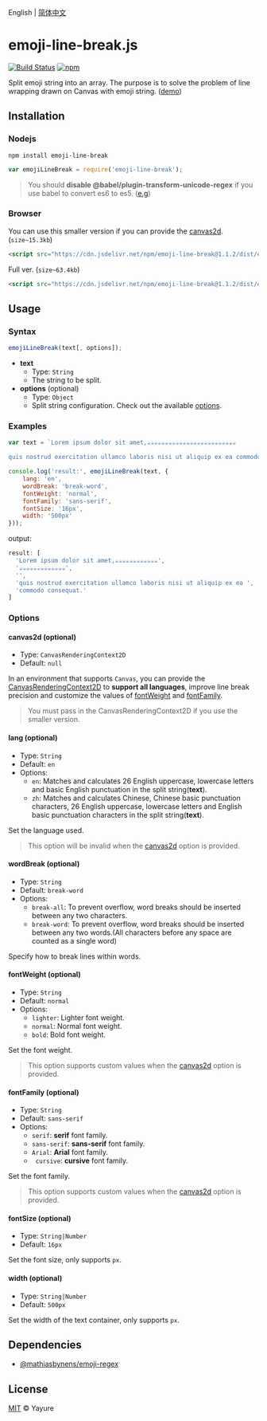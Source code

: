English | [简体中文](./README.ZH-CN.md)

# emoji-line-break.js
[![Build Status](https://travis-ci.com/Yayure/emoji-line-break.js.svg?branch=master)](https://travis-ci.com/Yayure/emoji-line-break.js) [![npm](https://img.shields.io/npm/v/emoji-line-break)](https://www.npmjs.com/package/emoji-line-break)

Split emoji string into an array. The purpose is to solve the problem of line wrapping drawn on Canvas with emoji string. ([demo](https://yayure.github.io/emoji-line-break.js))

## Installation
### Nodejs
```shell
npm install emoji-line-break
```
```javascript
var emojiLineBreak = require('emoji-line-break');
```
>You should **disable @babel/plugin-transform-unicode-regex** if you use babel to convert es6 to es5. ([e.g](./webpack.config.js#L42))

### Browser
You can use this smaller version if you can provide the [canvas2d](#canvas2d-optional). (`size~15.3kb`)
```html
<script src="https://cdn.jsdelivr.net/npm/emoji-line-break@1.1.2/dist/emoji-line-break.canvas2d.min.js"></script>
```

Full ver. (`size~63.4kb`)
```html
<script src="https://cdn.jsdelivr.net/npm/emoji-line-break@1.1.2/dist/emoji-line-break.min.js"></script>
```

## Usage
### Syntax
```javascript
emojiLineBreak(text[, options]);
```

- **text**
  - Type: `String`
  - The string to be split.
- **options** (optional)
  - Type: `Object`
  - Split string configuration. Check out the available [options](#options).

### Examples
```javascript
var text = `Lorem ipsum dolor sit amet,☕☕☕☕☕☕☕☕☕☕☕☕☕☕☕☕☕☕☕☕☕☕☕☕☕

quis nostrud exercitation ullamco laboris nisi ut aliquip ex ea commodo consequat.`;

console.log('result:', emojiLineBreak(text, {
    lang: 'en',
    wordBreak: 'break-word',
    fontWeight: 'normal',
    fontFamily: 'sans-serif',
    fontSize: '16px',
    width: '500px'
}));
```
output:
```javascript
result: [
  'Lorem ipsum dolor sit amet,☕☕☕☕☕☕☕☕☕☕☕☕',
  '☕☕☕☕☕☕☕☕☕☕☕☕☕',
  '',
  'quis nostrud exercitation ullamco laboris nisi ut aliquip ex ea ',
  'commodo consequat.'
]
```

### Options

#### canvas2d (optional)
- Type: `CanvasRenderingContext2D`
- Default: `null`

In an environment that supports `Canvas`, you can provide the [CanvasRenderingContext2D](https://developer.mozilla.org/en-US/docs/Web/API/CanvasRenderingContext2D) to **support all languages**, improve line break precision and customize the values of [fontWeight](#fontweight-optional) and [fontFamily](#fontfamily-optional).
>You must pass in the CanvasRenderingContext2D if you use the smaller version.

#### lang (optional)
- Type: `String`
- Default: `en`
- Options:
  - `en`: Matches and calculates 26 English uppercase, lowercase letters and basic English punctuation in the split string(**text**).
  - `zh`: Matches and calculates Chinese, Chinese basic punctuation characters, 26 English uppercase, lowercase letters and English basic punctuation characters in the split string(**text**).

Set the language used.
>This option will be invalid when the [canvas2d](#canvas2d-optional) option is provided.

#### wordBreak (optional)
- Type: `String`
- Default: `break-word`
- Options:
  - `break-all`: To prevent overflow, word breaks should be inserted between any two characters.
  - `break-word`: To prevent overflow, word breaks should be inserted between any two words.(All characters before any space are counted as a single word)

Specify how to break lines within words.

#### fontWeight (optional)
- Type: `String`
- Default: `normal`
- Options:
  - `lighter`: Lighter font weight.
  - `normal`: Normal font weight.
  - `bold`: Bold font weight.

Set the font weight.
>This option supports custom values when the [canvas2d](#canvas2d-optional) option is provided.

#### fontFamily (optional)
- Type: `String`
- Default: `sans-serif`
- Options:
  - `serif`: **serif** font family.
  - `sans-serif`: **sans-serif** font family.
  - `Arial`: **Arial** font family.
  - ` cursive`: **cursive** font family.

Set the font family.
>This option supports custom values when the [canvas2d](#canvas2d-optional) option is provided.

#### fontSize (optional)
- Type: `String|Number`
- Default: `16px`

Set the font size, only supports `px`.

#### width (optional)
- Type: `String|Number`
- Default: `500px`

Set the width of the text container, only supports `px`.

## Dependencies
- [@mathiasbynens/emoji-regex](https://github.com/mathiasbynens/emoji-regex)

## License

[MIT](https://github.com/Yayure/emoji-line-break.js/blob/master/LICENSE) © Yayure
